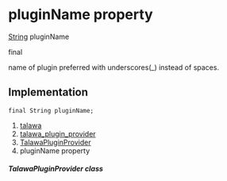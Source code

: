 
<div>

# pluginName property

</div>


[String](https://api.flutter.dev/flutter/dart-core/String-class.html)
pluginName


final




name of plugin preferred with underscores(\_) instead of spaces.



## Implementation

``` language-dart
final String pluginName;
```







1.  [talawa](../../index.html)
2.  [talawa_plugin_provider](../../plugins_talawa_plugin_provider/)
3.  [TalawaPluginProvider](../../plugins_talawa_plugin_provider/TalawaPluginProvider-class.html)
4.  pluginName property

##### TalawaPluginProvider class







